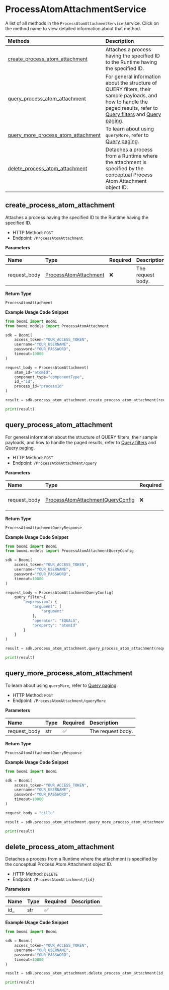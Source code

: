 # ProcessAtomAttachmentService

A list of all methods in the `ProcessAtomAttachmentService` service. Click on the method name to view detailed information about that method.

| Methods                                                                   | Description                                                                                                                                                                                                                                     |
| :------------------------------------------------------------------------ | :---------------------------------------------------------------------------------------------------------------------------------------------------------------------------------------------------------------------------------------------- |
| [create_process_atom_attachment](#create_process_atom_attachment)         | Attaches a process having the specified ID to the Runtime having the specified ID.                                                                                                                                                              |
| [query_process_atom_attachment](#query_process_atom_attachment)           | For general information about the structure of QUERY filters, their sample payloads, and how to handle the paged results, refer to [Query filters](#section/Introduction/Query-filters) and [Query paging](#section/Introduction/Query-paging). |
| [query_more_process_atom_attachment](#query_more_process_atom_attachment) | To learn about using `queryMore`, refer to [Query paging](#section/Introduction/Query-paging).                                                                                                                                                  |
| [delete_process_atom_attachment](#delete_process_atom_attachment)         | Detaches a process from a Runtime where the attachment is specified by the conceptual Process Atom Attachment object ID.                                                                                                                        |

## create_process_atom_attachment

Attaches a process having the specified ID to the Runtime having the specified ID.

- HTTP Method: `POST`
- Endpoint: `/ProcessAtomAttachment`

**Parameters**

| Name         | Type                                                        | Required | Description       |
| :----------- | :---------------------------------------------------------- | :------- | :---------------- |
| request_body | [ProcessAtomAttachment](../models/ProcessAtomAttachment.md) | ❌       | The request body. |

**Return Type**

`ProcessAtomAttachment`

**Example Usage Code Snippet**

```python
from boomi import Boomi
from boomi.models import ProcessAtomAttachment

sdk = Boomi(
    access_token="YOUR_ACCESS_TOKEN",
    username="YOUR_USERNAME",
    password="YOUR_PASSWORD",
    timeout=10000
)

request_body = ProcessAtomAttachment(
    atom_id="atomId",
    component_type="componentType",
    id_="id",
    process_id="processId"
)

result = sdk.process_atom_attachment.create_process_atom_attachment(request_body=request_body)

print(result)
```

## query_process_atom_attachment

For general information about the structure of QUERY filters, their sample payloads, and how to handle the paged results, refer to [Query filters](#section/Introduction/Query-filters) and [Query paging](#section/Introduction/Query-paging).

- HTTP Method: `POST`
- Endpoint: `/ProcessAtomAttachment/query`

**Parameters**

| Name         | Type                                                                              | Required | Description       |
| :----------- | :-------------------------------------------------------------------------------- | :------- | :---------------- |
| request_body | [ProcessAtomAttachmentQueryConfig](../models/ProcessAtomAttachmentQueryConfig.md) | ❌       | The request body. |

**Return Type**

`ProcessAtomAttachmentQueryResponse`

**Example Usage Code Snippet**

```python
from boomi import Boomi
from boomi.models import ProcessAtomAttachmentQueryConfig

sdk = Boomi(
    access_token="YOUR_ACCESS_TOKEN",
    username="YOUR_USERNAME",
    password="YOUR_PASSWORD",
    timeout=10000
)

request_body = ProcessAtomAttachmentQueryConfig(
    query_filter={
        "expression": {
            "argument": [
                "argument"
            ],
            "operator": "EQUALS",
            "property": "atomId"
        }
    }
)

result = sdk.process_atom_attachment.query_process_atom_attachment(request_body=request_body)

print(result)
```

## query_more_process_atom_attachment

To learn about using `queryMore`, refer to [Query paging](#section/Introduction/Query-paging).

- HTTP Method: `POST`
- Endpoint: `/ProcessAtomAttachment/queryMore`

**Parameters**

| Name         | Type | Required | Description       |
| :----------- | :--- | :------- | :---------------- |
| request_body | str  | ✅       | The request body. |

**Return Type**

`ProcessAtomAttachmentQueryResponse`

**Example Usage Code Snippet**

```python
from boomi import Boomi

sdk = Boomi(
    access_token="YOUR_ACCESS_TOKEN",
    username="YOUR_USERNAME",
    password="YOUR_PASSWORD",
    timeout=10000
)

request_body = "cillu"

result = sdk.process_atom_attachment.query_more_process_atom_attachment(request_body=request_body)

print(result)
```

## delete_process_atom_attachment

Detaches a process from a Runtime where the attachment is specified by the conceptual Process Atom Attachment object ID.

- HTTP Method: `DELETE`
- Endpoint: `/ProcessAtomAttachment/{id}`

**Parameters**

| Name | Type | Required | Description |
| :--- | :--- | :------- | :---------- |
| id\_ | str  | ✅       |             |

**Example Usage Code Snippet**

```python
from boomi import Boomi

sdk = Boomi(
    access_token="YOUR_ACCESS_TOKEN",
    username="YOUR_USERNAME",
    password="YOUR_PASSWORD",
    timeout=10000
)

result = sdk.process_atom_attachment.delete_process_atom_attachment(id_="id")

print(result)
```


